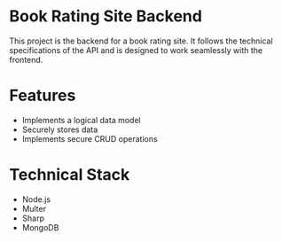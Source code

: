 # Book Rating Site Backend
This project is the backend for a book rating site. It follows the technical specifications of the API and is designed to work seamlessly with the frontend.

# Features
- Implements a logical data model
- Securely stores data
- Implements secure CRUD operations

# Technical Stack
- Node.js
- Multer
- Sharp
- MongoDB
